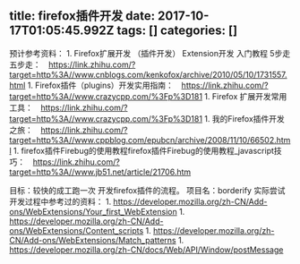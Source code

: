 title: firefox插件开发
date: 2017-10-17T01:05:45.992Z
tags: []
categories: []
---
预计参考资料：
1. 
Firefox扩展开发 （插件开发） Extension开发 入门教程 5步走 五步走：　https://link.zhihu.com/?target=http%3A//www.cnblogs.com/kenkofox/archive/2010/05/10/1731557.html
1. 
Firefox插件（plugins）开发实用指南：　https://link.zhihu.com/?target=http%3A//www.crazycpp.com/%3Fp%3D181
1. 
Firefox 扩展开发常用工具：　https://link.zhihu.com/?target=http%3A//www.crazycpp.com/%3Fp%3D181
1. 
我的Firefox插件开发之旅：　https://link.zhihu.com/?target=http%3A//www.cppblog.com/epubcn/archive/2008/11/10/66502.html
1. 
firefox插件Firebug的使用教程firefox插件Firebug的使用教程_javascript技巧：　https://link.zhihu.com/?target=http%3A//www.jb51.net/article/21706.htm

目标：较快的成工跑一次 开发firefox插件的流程。
项目名：borderify
实际尝试开发过程中参考过的资料：
1. 
https://developer.mozilla.org/zh-CN/Add-ons/WebExtensions/Your_first_WebExtension
1. 
https://developer.mozilla.org/zh-CN/Add-ons/WebExtensions/Content_scripts
1. 
https://developer.mozilla.org/zh-CN/Add-ons/WebExtensions/Match_patterns
1. 
https://developer.mozilla.org/zh-CN/docs/Web/API/Window/postMessage
